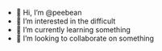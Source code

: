 - 👋 Hi, I’m @peebean
- 👀 I’m interested in the difficult
- 🌱 I’m currently learning something
- 💞️ I’m looking to collaborate on something

<!---
peebean/peebean is a ✨ special ✨ repository because its `README.md` (this file) appears on your GitHub profile.
You can click the Preview link to take a look at your changes.
--->
